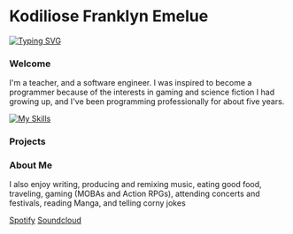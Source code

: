 # Kodiliose Franklyn Emelue

[![Typing SVG](https://readme-typing-svg.demolab.com?font=Courier+New&pause=1000&color=03A062&width=435&lines=Teacher;Software+Engineer;Writer;Producer)](https://git.io/typing-svg)

### Welcome

I'm a teacher, and a software engineer. I was inspired to become a programmer because of the interests in gaming and science fiction I had growing up, and I've been programming professionally for about five years.

[![My Skills](https://skillicons.dev/icons?i=js,html,css,python,mongodb,postgres,express,docker,aws,react,bootstrap,sklearn)](https://skillicons.dev)

### Projects

### About Me

I also enjoy writing, producing and remixing music, eating good food, traveling, gaming (MOBAs and Action RPGs), attending concerts and festivals, reading Manga, and telling corny jokes

[Spotify](https://open.spotify.com/artist/2uLTlLeaLY9eeotC7S4ggl?si=C80iAh1tS2mnCwB5goVT2Q)
[Soundcloud](https://on.soundcloud.com/uLh2ir090mxitCfvVl)
